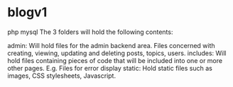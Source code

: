 # blogv1
php mysql
The 3 folders will hold the following contents:

admin: Will hold files for the admin backend area. Files concerned with creating, viewing, updating and deleting posts, topics, users.
includes: Will hold files containing pieces of code that will be included into one or more other pages. E.g. Files for error display
static: Hold static files such as images, CSS stylesheets, Javascript.